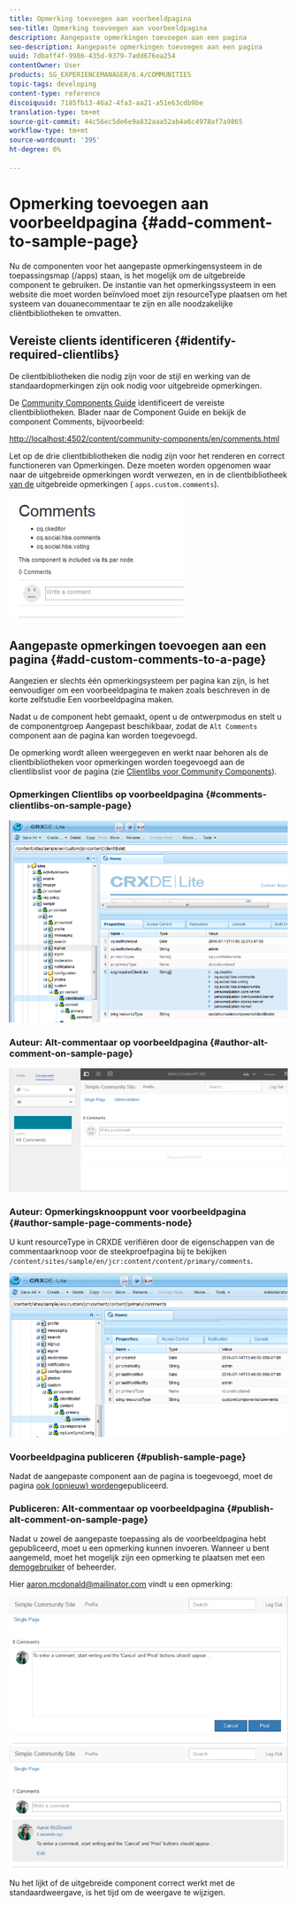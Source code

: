 ```yaml
---
title: Opmerking toevoegen aan voorbeeldpagina
seo-title: Opmerking toevoegen aan voorbeeldpagina
description: Aangepaste opmerkingen toevoegen aan een pagina
seo-description: Aangepaste opmerkingen toevoegen aan een pagina
uuid: 7dbaff4f-9986-435d-9379-7add676ea254
contentOwner: User
products: SG_EXPERIENCEMANAGER/6.4/COMMUNITIES
topic-tags: developing
content-type: reference
discoiquuid: 7185fb13-46a2-4fa3-aa21-a51e63cdb9be
translation-type: tm+mt
source-git-commit: 44c56ec5de6e9a832aaa52ab4a6c4978af7a9865
workflow-type: tm+mt
source-wordcount: '395'
ht-degree: 0%

---
```



# Opmerking toevoegen aan voorbeeldpagina {#add-comment-to-sample-page}

Nu de componenten voor het aangepaste opmerkingensysteem in de toepassingsmap (/apps) staan, is het mogelijk om de uitgebreide component te gebruiken. De instantie van het opmerkingssysteem in een website die moet worden beïnvloed moet zijn resourceType plaatsen om het systeem van douanecommentaar te zijn en alle noodzakelijke cliëntbibliotheken te omvatten.

## Vereiste clients identificeren {#identify-required-clientlibs}

De clientbibliotheken die nodig zijn voor de stijl en werking van de standaardopmerkingen zijn ook nodig voor uitgebreide opmerkingen.

De [Community Components Guide](components-guide.md) identificeert de vereiste clientbibliotheken. Blader naar de Component Guide en bekijk de component Comments, bijvoorbeeld:

[http://localhost:4502/content/community-components/en/comments.html](http://localhost:4502/content/community-components/en/comments.html)

Let op de drie clientbibliotheken die nodig zijn voor het renderen en correct functioneren van Opmerkingen. Deze moeten worden opgenomen waar naar de uitgebreide opmerkingen wordt verwezen, en in de clientbibliotheek [van de](extend-create-components.md#create-a-client-library-folder) uitgebreide opmerkingen ( `apps.custom.comments`).

![chlimage_1-47](assets/chlimage_1-47.png)

## Aangepaste opmerkingen toevoegen aan een pagina {#add-custom-comments-to-a-page}

Aangezien er slechts één opmerkingsysteem per pagina kan zijn, is het eenvoudiger om een voorbeeldpagina te maken zoals beschreven in de korte zelfstudie Een voorbeeldpagina [](create-sample-page.md) maken.

Nadat u de component hebt gemaakt, opent u de ontwerpmodus en stelt u de componentgroep Aangepast beschikbaar, zodat de `Alt Comments` component aan de pagina kan worden toegevoegd.

De opmerking wordt alleen weergegeven en werkt naar behoren als de clientbibliotheken voor opmerkingen worden toegevoegd aan de clientlibslist voor de pagina (zie [Clientlibs voor Community Components](clientlibs.md)).

### Opmerkingen Clientlibs op voorbeeldpagina {#comments-clientlibs-on-sample-page}

![Opmerkingen Clientlibs op voorbeeldpagina](assets/chlimage_1-48.png)

### Auteur: Alt-commentaar op voorbeeldpagina {#author-alt-comment-on-sample-page}

![Alt-commentaar op voorbeeldpagina](assets/chlimage_1-49.png)

### Auteur: Opmerkingsknooppunt voor voorbeeldpagina {#author-sample-page-comments-node}

U kunt resourceType in CRXDE verifiëren door de eigenschappen van de commentaarknoop voor de steekproefpagina bij te bekijken `/content/sites/sample/en/jcr:content/content/primary/comments`.

![chlimage_1-50](assets/chlimage_1-50.png)

### Voorbeeldpagina publiceren {#publish-sample-page}

Nadat de aangepaste component aan de pagina is toegevoegd, moet de pagina [ook (opnieuw) worden](sites-console.md#publishing-the-site)gepubliceerd.

### Publiceren: Alt-commentaar op voorbeeldpagina {#publish-alt-comment-on-sample-page}

Nadat u zowel de aangepaste toepassing als de voorbeeldpagina hebt gepubliceerd, moet u een opmerking kunnen invoeren. Wanneer u bent aangemeld, moet het mogelijk zijn een opmerking te plaatsen met een [demogebruiker](tutorials.md#demo-users) of beheerder.

Hier aaron.mcdonald@mailinator.com vindt u een opmerking:

![chlimage_1-51](assets/chlimage_1-51.png) ![chlimage_1-52](assets/chlimage_1-52.png)

Nu het lijkt of de uitgebreide component correct werkt met de standaardweergave, is het tijd om de weergave te wijzigen.


